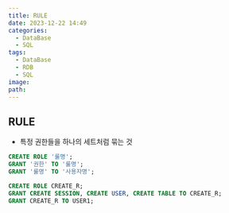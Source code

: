 ```yaml
---
title: RULE
date: 2023-12-22 14:49
categories:
  - DataBase
  - SQL
tags:
  - DataBase
  - RDB
  - SQL
image: 
path:
---
```


## RULE
+ 특정 권한들을 하나의 세트처럼 묶는 것

```sql
CREATE ROLE '룰명';
GRANT '권한' TO '룰명';
GRANT '룰명' TO '사용자명';

CREATE ROLE CREATE_R;
GRANT CREATE SESSION, CREATE USER, CREATE TABLE TO CREATE_R;
GRANT CREATE_R TO USER1;

```
